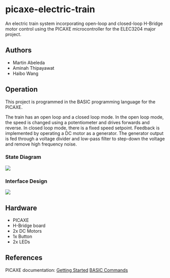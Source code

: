 # picaxe-electric-train
An electric train system incorporating open-loop and closed-loop H-Bridge motor control using the PICAXE microcontroller for the ELEC3204 major project.  

## Authors
* Martin Abeleda
* Aminah Thipayawat
* Haibo Wang

## Operation
This project is programmed in the BASIC programming language for the PICAXE.

The train has an open loop and a closed loop mode. In the open loop mode, the speed is changed using a potentiometer and drives forwards and reverse. In closed loop mode, there is a fixed speed setpoint. Feedback is implemented by operating a DC motor as a generator. The generator output is fed through a voltage divider and low-pass filter to step-down the voltage and remove high frequency noise.

### State Diagram
![](https://github.com/martinabeleda/picaxe-electric-train/blob/master/train-state-diagram.png)

### Interface Design
![](https://github.com/martinabeleda/picaxe-electric-train/blob/master/user-interface.png)

## Hardware
* PICAXE
* H-Bridge board
* 2x DC Motors
* 1x Button
* 2x LEDs

## References
PICAXE documentation:
[Getting Started](http://www.picaxe.com/docs/picaxe_manual1.pdf)
[BASIC Commands](http://www.picaxe.com/docs/picaxe_manual2.pdf)
